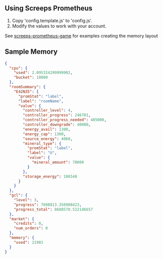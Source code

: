 ## Using Screeps Prometheus

1) Copy 'config.template.js' to 'config.js'.
2) Modify the values to work with your account.

See [screeps-prometheus-game](https://github.com/BrainWart/screeps-prometheus-game) for examples creating the memory layout

## Sample Memory
```json
{
  "cpu": {
    "used": 2.095324299999902,
    "bucket": 10000
  },
  "roomSummary": {
    "E42N35": {
      "promStat": "label",
      "label": "roomName",
      "value": {
        "controller_level": 4,
        "controller_progress": 246701,
        "controller_progress_needed": 405000,
        "controller_downgrade": 40000,
        "energy_avail": 1300,
        "energy_cap": 1300,
        "source_energy": 4068,
        "mineral_type": {
          "promStat": "label",
          "label": "U",
          "value": {
            "mineral_amount": 70000
          }
        },
        "storage_energy": 106548
      }
    }
  },
  "gcl": {
    "level": 3,
    "progress": 7608813.356908423,
    "progress_total": 8688578.522146657
  },
  "market": {
    "credits": 0,
    "num_orders": 0
  },
  "memory": {
    "used": 21901
  }
}
```
